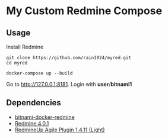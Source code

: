 # My Custom Redmine Compose 

## Usage

Install Redmine

```
git clone https://github.com/rain1024/myred.git
cd myred

docker-compose up --build
```

Go to http://127.0.0.1:8181. Login with **user**/**bitnami1**

## Dependencies

* [bitnami-docker-redmine](https://github.com/bitnami/bitnami-docker-redmine)
* [Redmine 4.0.1](https://www.redmine.org/)
* [RedmineUp Agile Plugin 1.4.11 (Light)](https://www.redmine.org/plugins/redmine_agile)

